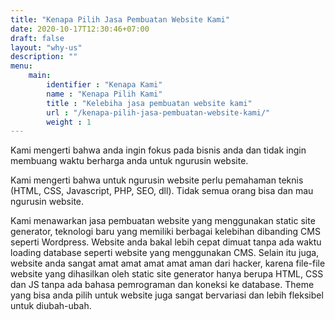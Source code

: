 ```yaml
---
title: "Kenapa Pilih Jasa Pembuatan Website Kami"
date: 2020-10-17T12:30:46+07:00
draft: false
layout: "why-us"
description: ""
menu:
    main:    
        identifier : "Kenapa Kami"
        name : "Kenapa Pilih Kami"
        title : "Kelebiha jasa pembuatan website kami"
        url : "/kenapa-pilih-jasa-pembuatan-website-kami/"
        weight : 1
---
```


Kami mengerti bahwa anda ingin fokus pada bisnis anda dan tidak ingin membuang waktu berharga anda untuk ngurusin website. 

Kami mengerti bahwa untuk ngurusin website perlu pemahaman teknis (HTML, CSS, Javascript, PHP, SEO, dll). Tidak semua orang bisa dan mau ngurusin website.

Kami menawarkan jasa pembuatan website yang menggunakan static site generator, teknologi baru yang memiliki berbagai kelebihan dibanding CMS seperti Wordpress. Website anda bakal lebih cepat dimuat tanpa ada waktu loading database seperti website yang menggunakan CMS. Selain itu juga, website anda sangat amat amat amat amat aman dari hacker, karena file-file website yang dihasilkan oleh static site generator hanya berupa HTML, CSS dan JS tanpa ada bahasa pemrograman dan koneksi ke database. Theme yang bisa anda pilih untuk website juga sangat bervariasi dan lebih fleksibel untuk diubah-ubah.